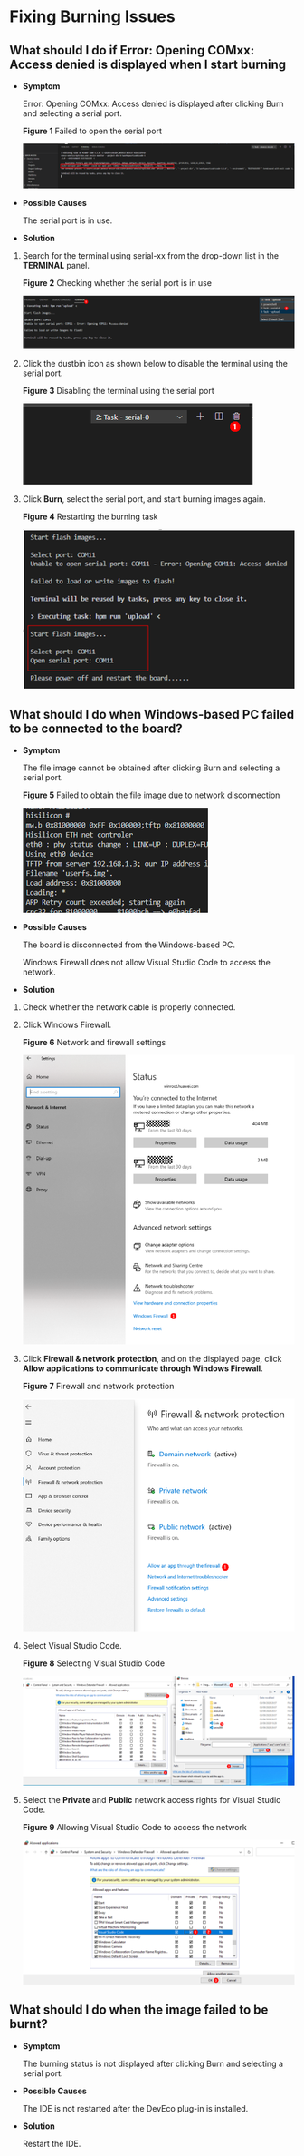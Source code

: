 # Fixing Burning Issues


## What should I do if Error: Opening COMxx: Access denied is displayed when I start burning

- **Symptom**

  Error: Opening COMxx: Access denied is displayed after clicking Burn and selecting a serial port.

    **Figure 1** Failed to open the serial port

    ![en-us_image_0000001271202461](figures/en-us_image_0000001271202461.png)

- **Possible Causes**

  The serial port is in use.

- **Solution**

1. Search for the terminal using serial-xx from the drop-down list in the **TERMINAL** panel.

     **Figure 2** Checking whether the serial port is in use

     ![en-us_image_0000001271202473](figures/en-us_image_0000001271202473.png)

2. Click the dustbin icon as shown below to disable the terminal using the serial port.

     **Figure 3** Disabling the terminal using the serial port

     ![en-us_image_0000001271202469](figures/en-us_image_0000001271202469.png)

3. Click **Burn**, select the serial port, and start burning images again.

     **Figure 4** Restarting the burning task

     ![en-us_image_0000001271562449](figures/en-us_image_0000001271562449.png)


## What should I do when Windows-based PC failed to be connected to the board?

- **Symptom**

  The file image cannot be obtained after clicking Burn and selecting a serial port.

    **Figure 5** Failed to obtain the file image due to network disconnection

    ![en-us_image_0000001226922306](figures/en-us_image_0000001226922306.png)

- **Possible Causes**

  The board is disconnected from the Windows-based PC.

  Windows Firewall does not allow Visual Studio Code to access the network.

- **Solution**

1. Check whether the network cable is properly connected.

2. Click Windows Firewall.

     **Figure 6** Network and firewall settings

     ![en-us_image_0000001226634732](figures/en-us_image_0000001226634732.png)

3. Click **Firewall & network protection**, and on the displayed page, click **Allow applications to communicate through Windows Firewall**.

     **Figure 7** Firewall and network protection

     ![en-us_image_0000001271202457](figures/en-us_image_0000001271202457.png)

4. Select Visual Studio Code.

     **Figure 8** Selecting Visual Studio Code

     ![en-us_image_0000001271234765](figures/en-us_image_0000001271234765.png)

5. Select the **Private** and **Public** network access rights for Visual Studio Code.

     **Figure 9** Allowing Visual Studio Code to access the network

     ![en-us_image_0000001271474585](figures/en-us_image_0000001271474585.png)


## What should I do when the image failed to be burnt?

- **Symptom**

  The burning status is not displayed after clicking Burn and selecting a serial port.

- **Possible Causes**

  The IDE is not restarted after the DevEco plug-in is installed.

- **Solution**

  Restart the IDE.
